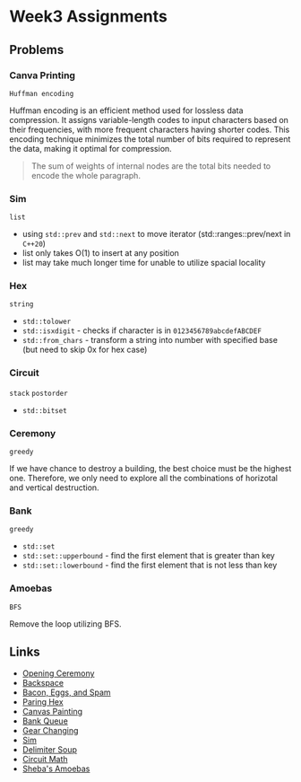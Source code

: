 # Week3 Assignments

## Problems

### Canva Printing

`Huffman encoding`

Huffman encoding is an efficient method used for lossless data compression. It assigns variable-length codes to input characters based on their frequencies, with more frequent characters having shorter codes. This encoding technique minimizes the total number of bits required to represent the data, making it optimal for compression.

> The sum of weights of internal nodes are the total bits needed to encode the whole paragraph.

### Sim

`list`

- using `std::prev` and `std::next` to move iterator (std::ranges::prev/next in `C++20`)
- list only takes O(1) to insert at any position
- list may take much longer time for unable to utilize spacial locality

### Hex

`string`

- `std::tolower`
- `std::isxdigit` - checks if character is in `0123456789abcdefABCDEF`
- `std::from_chars` - transform a string into number with specified base (but need to skip 0x for hex case)

### Circuit

`stack` `postorder`

- `std::bitset`

### Ceremony

`greedy`

If we have chance to destroy a building, the best choice must be the highest one. Therefore, we only need to explore all the combinations of horizotal and vertical destruction.

### Bank

`greedy`

- `std::set`
- `std::set::upperbound` - find the first element that is greater than key
- `std::set::lowerbound` - find the first element that is not less than key

### Amoebas

`BFS`

Remove the loop utilizing BFS.

## Links

- [Opening Ceremony](https://open.kattis.com/problems/ceremony)
- [Backspace](https://open.kattis.com/problems/backspace)
- [Bacon, Eggs, and Spam](https://open.kattis.com/problems/baconeggsandspam)
- [Paring Hex](https://open.kattis.com/problems/parsinghex)
- [Canvas Painting](https://open.kattis.com/problems/canvas)
- [Bank Queue](https://open.kattis.com/problems/bank)
- [Gear Changing](https://open.kattis.com/problems/gearchanging)
- [Sim](https://open.kattis.com/problems/sim)
- [Delimiter Soup](https://open.kattis.com/problems/delimitersoup)
- [Circuit Math](https://open.kattis.com/problems/circuitmath)
- [Sheba's Amoebas](https://open.kattis.com/problems/amoebas)
